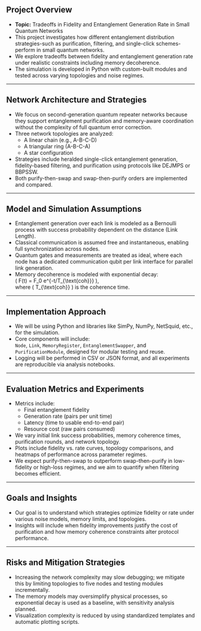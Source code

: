 ## **Project Overview**

- **Topic:** Tradeoffs in Fidelity and Entanglement Generation Rate in Small Quantum Networks
- This project investigates how different entanglement distribution strategies-such as purification, filtering, and single-click schemes-perform in small quantum networks.
- We explore tradeoffs between fidelity and entanglement generation rate under realistic constraints including memory decoherence.
- The simulation is developed in Python with custom-built modules and tested across varying topologies and noise regimes.

---

## **Network Architecture and Strategies**

- We focus on second-generation quantum repeater networks because they support entanglement purification and memory-aware coordination without the complexity of full quantum error correction.
- Three network topologies are analyzed: 
  - A linear chain (e.g., A-B-C-D)
  - A triangular ring (A-B-C-A)
  - A star configuration
- Strategies include heralded single-click entanglement generation, fidelity-based filtering, and purification using protocols like DEJMPS or BBPSSW.
- Both purify-then-swap and swap-then-purify orders are implemented and compared.

---

## **Model and Simulation Assumptions**

- Entanglement generation over each link is modeled as a Bernoulli process with success probability dependent on the distance (Link Length).
- Classical communication is assumed free and instantaneous, enabling full synchronization across nodes.
- Quantum gates and measurements are treated as ideal, where each node has a dedicated communication qubit per link interface for parallel link generation.
- Memory decoherence is modeled with exponential decay:  
  \( F(t) = F_0 e^{-t/T_{\text{coh}}} \),  
  where \( T_{\text{coh}} \) is the coherence time.

---

## **Implementation Approach**

- We will be using Python and libraries like SimPy, NumPy, NetSquid, etc., for the simulation.
- Core components will include:  
  `Node`, `Link`, `MemoryRegister`, `EntanglementSwapper`, and `PurificationModule`, designed for modular testing and reuse.
- Logging will be performed in CSV or JSON format, and all experiments are reproducible via analysis notebooks.

---

## **Evaluation Metrics and Experiments**

- Metrics include:
  - Final entanglement fidelity
  - Generation rate (pairs per unit time)
  - Latency (time to usable end-to-end pair)
  - Resource cost (raw pairs consumed)
- We vary initial link success probabilities, memory coherence times, purification rounds, and network topology.
- Plots include fidelity vs. rate curves, topology comparisons, and heatmaps of performance across parameter regimes.
- We expect purify-then-swap to outperform swap-then-purify in low-fidelity or high-loss regimes, and we aim to quantify when filtering becomes efficient.

---

## **Goals and Insights**

- Our goal is to understand which strategies optimize fidelity or rate under various noise models, memory limits, and topologies.
- Insights will include when fidelity improvements justify the cost of purification and how memory coherence constraints alter protocol performance.

---

## **Risks and Mitigation Strategies**

- Increasing the network complexity may slow debugging; we mitigate this by limiting topologies to five nodes and testing modules incrementally.
- The memory models may oversimplify physical processes, so exponential decay is used as a baseline, with sensitivity analysis planned.
- Visualization complexity is reduced by using standardized templates and automatic plotting scripts.
